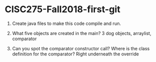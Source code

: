 # CISC275-Fall2018-first-git
1. Create java files to make this code compile and run.

2. What five objects are created in the main?
3 dog objects, arraylist, comparator 

3. Can you spot the comparator constructor call? Where is the class definition for the comparator?
Right underneath the override
